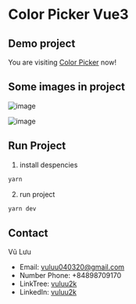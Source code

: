 # Color Picker Vue3

## Demo project
You are visiting [Color Picker](https://vuluu2k.github.io/color-picker-vue3/) now!

## Some images in project
![image](https://github.com/vuluu2k/color-picker-vue3/assets/73820126/5854465a-aa4f-4a21-815a-ccaf9b2f1f6b)

![image](https://github.com/vuluu2k/color-picker-vue3/assets/73820126/619e72a7-f62b-47b2-a0d1-d7f1fb7823ae)
## Run Project
1. install despencies
```cmd
yarn
```
2. run project
```cmd
yarn dev
```

## Contact
Vũ Lưu
- Email: vuluu040320@gmail.com
- Number Phone: +84898709170
- LinkTree: [vuluu2k](https://linktr.ee/vuluu2k)
- LinkedIn: [vuluu2k](https://linkedin.com/in/vuluu2k)
